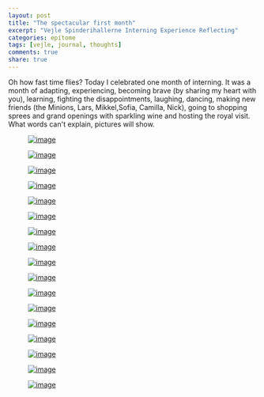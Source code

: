 ```yaml
---
layout: post
title: "The spectacular first month"
excerpt: "Vejle Spinderihallerne Interning Experience Reflecting"
categories: epitome
tags: [vejle, journal, thoughts]
comments: true
share: true
---
```


Oh how fast time flies? Today I celebrated one month of interning. It was a month of adapting, experiencing, becoming brave (by sharing my heart with you), learning, fighting the disappointments, laughing, dancing, making new friends (the Minions, Lars, Mikkel,Sofia, Camilla, Nick), going to shopping sprees and grand openings with sparkling wine and hosting the royal visit. What words can't explain, pictures will show.

<figure>
	<a href="{{site.url}}/images/epitome/23-09-2015/2015-08-1912.40.41.jpg"><img src="{{site.url}}/images/epitome/23-09-2015/2015-08-1912.40.41.jpg" alt="image"></a>
</figure>

<figure>
	<a href="{{site.url}}/images/epitome/23-09-2015/12026528_903178299758013_1383188219_n.jpg"><img src="{{site.url}}/images/epitome/23-09-2015/12026528_903178299758013_1383188219_n.jpg" alt="image"></a>
</figure>

<figure>
	<a href="{{site.url}}/images/epitome/23-09-2015/12029000_903178293091347_323454319_n.jpg"><img src="{{site.url}}/images/epitome/23-09-2015/12029000_903178293091347_323454319_n.jpg" alt="image"></a>
</figure>

<figure>
	<a href="{{site.url}}/images/epitome/23-09-2015/12042116_903178289758014_435506006_n.jpg"><img src="{{site.url}}/images/epitome/23-09-2015/12042116_903178289758014_435506006_n.jpg" alt="image"></a>
</figure>

<figure>
	<a href="{{site.url}}/images/epitome/23-09-2015/2015-08-2108.57.07.jpg"><img src="{{site.url}}/images/epitome/23-09-2015/2015-08-2108.57.07.jpg" alt="image"></a>
</figure>

<figure>
	<a href="{{site.url}}/images/epitome/23-09-2015/IMG_1305.JPG"><img src="{{site.url}}/images/epitome/23-09-2015/IMG_1305.JPG" alt="image"></a>
</figure>

<figure>
	<a href="{{site.url}}/images/epitome/23-09-2015/IMG_1353.JPG"><img src="{{site.url}}/images/epitome/23-09-2015/IMG_1353.JPG" alt="image"></a>
</figure>

<figure>
	<a href="{{site.url}}/images/epitome/23-09-2015/IMG_1344.JPG"><img src="{{site.url}}/images/epitome/23-09-2015/IMG_1344.JPG" alt="image"></a>
</figure>

<figure>
	<a href="{{site.url}}/images/epitome/23-09-2015/IMG_1439.jpg"><img src="{{site.url}}/images/epitome/23-09-2015/IMG_1439.jpg" alt="image"></a>
</figure>

<figure>
	<a href="{{site.url}}/images/epitome/23-09-2015/IMG_1473.jpg"><img src="{{site.url}}/images/epitome/23-09-2015/IMG_1473.jpg" alt="image"></a>
</figure>

<figure>
	<a href="{{site.url}}/images/epitome/23-09-2015/12030968_903178296424680_1114896285_n.jpg"><img src="{{site.url}}/images/epitome/23-09-2015/12030968_903178296424680_1114896285_n.jpg" alt="image"></a>
</figure>

<figure>
	<a href="{{site.url}}/images/epitome/23-09-2015/IMG_1317.JPG"><img src="{{site.url}}/images/epitome/23-09-2015/IMG_1317.JPG" alt="image"></a>
</figure>

<figure>
	<a href="{{site.url}}/images/epitome/23-09-2015/IMG_1486.jpg"><img src="{{site.url}}/images/epitome/23-09-2015/IMG_1486.jpg" alt="image"></a>
</figure>

<figure>
	<a href="{{site.url}}/images/epitome/23-09-2015/IMG_1497.jpg"><img src="{{site.url}}/images/epitome/23-09-2015/IMG_1497.jpg" alt="image"></a>
</figure>

<figure>
	<a href="{{site.url}}/images/epitome/23-09-2015/IMG_1503.jpg"><img src="{{site.url}}/images/epitome/23-09-2015/IMG_1503.jpg" alt="image"></a>
</figure>

<figure>
	<a href="{{site.url}}/images/epitome/23-09-2015/11998623_896947593714417_465724184_n.jpg"><img src="{{site.url}}/images/epitome/123-09-2015/11998623_896947593714417_465724184_n.jpg" alt="image"></a>
</figure>

<figure>
	<a href="{{site.url}}/images/epitome/23-09-2015/2015-08-1911.51.28.jpg"><img src="{{site.url}}/images/epitome/23-09-2015/2015-08-1911.51.28.jpg" alt="image"></a>
</figure>
